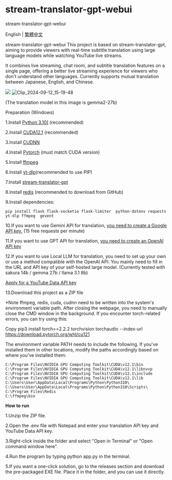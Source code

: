# **stream-translator-gpt-webui**
stream-translator-gpt-webui 

English | [繁體中文](https://github.com/SakurajimaMai-1202/stream-translator-gpt-webui/blob/main/README_zh_tw.md) 

stream-translator-gpt-webui
This project is based on stream-translator-gpt, aiming to provide viewers with real-time subtitle translation using large language models while watching YouTube live streams.

It combines live streaming, chat room, and subtitle translation features on a single page, offering a better live streaming experience for viewers who don't understand other languages. Currently supports mutual translation between Japanese, English, and Chinese.

![](https://cdn.discordapp.com/attachments/1102904709532098610/1268862352925921384/Clip_2024-08-02_17-24-40.png?ex=66adf7a7&is=66aca627&hm=a7b139f731f73aa51307dc2af91bbd1e9a2b6976e5f33be6c0b4203b734d3dff&)
![Clip_2024-09-12_15-19-48](https://github.com/user-attachments/assets/d77ba9c1-aa7b-4a6b-8d16-dfd6c76cef61)


(The translation model in this image is gemma2-27b)

Preparation (Windows)

1.Install [Python 3.10(](https://www.python.org/downloads/release/python-3100/) (recommended)

2.Install [CUDA12.1](https://developer.nvidia.com/cuda-12-1-0-download-archive) (recommended)

3.Install [CUDNN](https://developer.nvidia.com/rdp/cudnn-archive)

4.Install [Pytorch](https://pytorch.org/get-started/locally/) (must match CUDA version)

5.Install [ffmpeg](https://ffmpeg.org/download.html)

6.Install [yt-dlp](https://github.com/yt-dlp/yt-dlp)(recommended to use PIP)

7.Install [stream-translator-gpt](https://github.com/ionic-bond/stream-translator-gpt)

8.Install [redis](https://github.com/tporadowski/redis/releases) (recommended to download from GitHub)

9.Install  dependencies:

    pip install flask flask-socketio flask-limiter  python-dotenv requests yt-dlp ffmpeg  gevent

10.If you want to use Gemini API for translation, [you need to create a Google API key.](https://aistudio.google.com/app/apikey) (15 free requests per minute)

11.If you want to use GPT API for translation, [you need to create an OpenAI API key](https://platform.openai.com/api-keys)

12.If you want to use Local LLM for translation, you need to set up your own or use a method compatible with the OpenAI API. You mainly need to fill in the URL and API key of your self-hosted large model. (Currently tested with sakura 14b / gemma 27b / llama 3.1 8b)

[Apply for a YouTube Data API key](https://gg90052.github.io/blog/yt_api_key/)

13.Download this project as a ZIP file

*Note
ffmpeg, redis, cuda, cudnn need to be written into the system's environment variable path.
After closing the webpage, you need to manually close the CMD window in the background.
If you encounter torch-related errors, you can try using this:

Copy
    pip3 install torch==2.2.2 torchvision torchaudio --index-url https://download.pytorch.org/whl/cu121

The environment variable PATH needs to include the following. If you've installed them in other locations, modify the paths accordingly based on where you've installed them:
```
C:\Program Files\NVIDIA GPU Computing Toolkit\CUDA\v12.1\bin
C:\Program Files\NVIDIA GPU Computing Toolkit\CUDA\v12.1\libnvvp
C:\Program Files\NVIDIA GPU Computing Toolkit\CUDA\v12.1\include
C:\Program Files\NVIDIA GPU Computing Toolkit\CUDA\v12.1\lib
C:\Users\User\AppData\Local\Programs\Python\Python310\
C:\Users\User\AppData\Local\Programs\Python\Python310\Scripts\
C:\Program Files\Redis
C:\ffmpeg\bin
```
**How to run**

1.Unzip the ZIP file.

2.Open the .env file with Notepad and enter your translation API key and YouTube Data API key.

3.Right-click inside the folder and select "Open in Terminal" or "Open command window here".

4.Run the program by typing python app.py in the terminal.

5.If you want a one-click solution, go to the releases section and download the pre-packaged EXE file. Place it in the folder, and you can use it directly.
